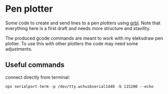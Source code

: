 # Pen plotter

Some code to create and send lines to a pen plotters using [grbl](https://github.com/grbl/grbl).
Note that everything here is a first draft and needs more structure and stavility.

The produced gcode commands are meant to work with my eleksdraw pen plotter. To use this with other plotters the code may need some adjustments.


## Useful commands

connect directly from terminal:

`npx serialport-term -p /dev/tty.wchusbserial1440 -b 115200 --echo`
